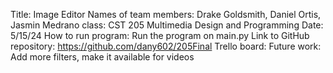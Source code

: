 Title: Image Editor
Names of team members: Drake Goldsmith, Daniel Ortis, Jasmin Medrano 
class: CST 205 Multimedia Design and Programming 
Date: 5/15/24 
How to run program: Run the program on main.py 
Link to GitHub repository: https://github.com/dany602/205Final 
Trello board: 
Future work: Add more filters, make it available for videos
